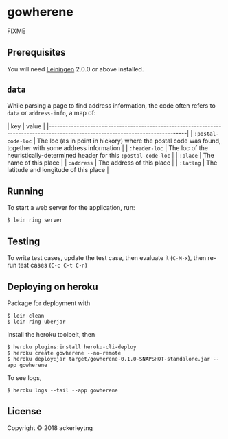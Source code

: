 # gowherene

FIXME

## Prerequisites

You will need [Leiningen][] 2.0.0 or above installed.

[leiningen]: https://github.com/technomancy/leiningen

## `data`

While parsing a page to find address information, 
the code often refers to `data` or `address-info`, a map of:

| key                | value                                                                                                    |
|--------------------+----------------------------------------------------------------------------------------------------------|
| `:postal-code-loc` | The loc (as in point in hickory) where the postal code was found, together with some address information |
| `:header-loc`      | The loc of the heuristically-determined header for this `:postal-code-loc`                               |
| `:place`           | The name of this place                                                                                   |
| `:address`         | The address of this place                                                                                |
| `:latlng`          | The latitude and longitude of this place                                                                 |

## Running

To start a web server for the application, run:

```
$ lein ring server
```

## Testing

To write test cases, update the test case, then evaluate it (`C-M-x`), then re-run test cases (`C-c C-t C-n`)

## Deploying on heroku

Package for deployment with

```
$ lein clean
$ lein ring uberjar
```

Install the heroku toolbelt, then

```
$ heroku plugins:install heroku-cli-deploy
$ heroku create gowherene --no-remote
$ heroku deploy:jar target/gowherene-0.1.0-SNAPSHOT-standalone.jar --app gowherene
```

To see logs,

```
$ heroku logs --tail --app gowherene
```

## License

Copyright © 2018 ackerleytng
